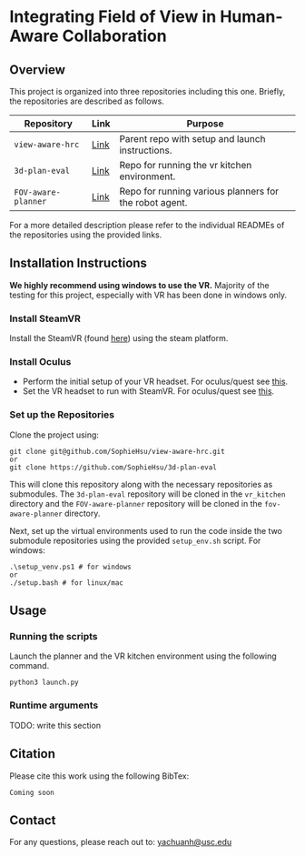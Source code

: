 # Integrating Field of View in Human-Aware Collaboration #

## Overview ##

This project is organized into three repositories including this one. Briefly, the repositories are described as follows.

| **Repository**      | **Link**                                               | **Purpose**                                            |
|---------------------|--------------------------------------------------------|--------------------------------------------------------|
| `view-aware-hrc`    | [Link](https://github.com/SophieHsu/view-aware-hrc)    | Parent repo with setup and launch instructions.        |
| `3d-plan-eval`      | [Link](https://github.com/SophieHsu/3d-plan-eval)      | Repo for running the vr kitchen environment.           |
| `FOV-aware-planner` | [Link](https://github.com/SophieHsu/FOV-aware-planner) | Repo for running various planners for the robot agent. |

For a more detailed description please refer to the individual READMEs of the repositories using the provided links.

## Installation Instructions ##
<b>We highly recommend using windows to use the VR.</b> Majority of the testing for this project, especially with VR has been done in windows only.

### Install SteamVR ###
Install the SteamVR (found [here](https://store.steampowered.com/app/250820/SteamVR/)) using the steam platform.


### Install Oculus ###
- Perform the initial setup of your VR headset. For oculus/quest see [this](https://www.meta.com/blog/quest/you-got-a-quest-2-heres-how-to-set-it-up/).
- Set the VR headset to run with SteamVR. For oculus/quest see [this](https://docs.varwin.com/latest/en/instructions-for-using-the-oculus-quest-2-headset-2260861409.html).

### Set up the Repositories ###
Clone the project using: 
```
git clone git@github.com/SophieHsu/view-aware-hrc.git
or
git clone https://github.com/SophieHsu/3d-plan-eval
```

This will clone this repository along with the necessary repositories as submodules.
The `3d-plan-eval` repository will be cloned in the `vr_kitchen` directory and the `FOV-aware-planner` repository will be
cloned in the `fov-aware-planner` directory.

Next, set up the virtual environments used to run the code inside the two submodule repositories using the provided `setup_env.sh` script.
For windows:
```
.\setup_venv.ps1 # for windows
or
./setup.bash # for linux/mac
```

## Usage ##

### Running the scripts ###
Launch the planner and the VR kitchen environment using the following command.
```
python3 launch.py
```

### Runtime arguments ###
TODO: write this section

## Citation ##
Please cite this work using the following BibTex:
```
Coming soon
```

## Contact ##
For any questions, please reach out to: [yachuanh@usc.edu](mailto:yachuanh@usc.edu)
